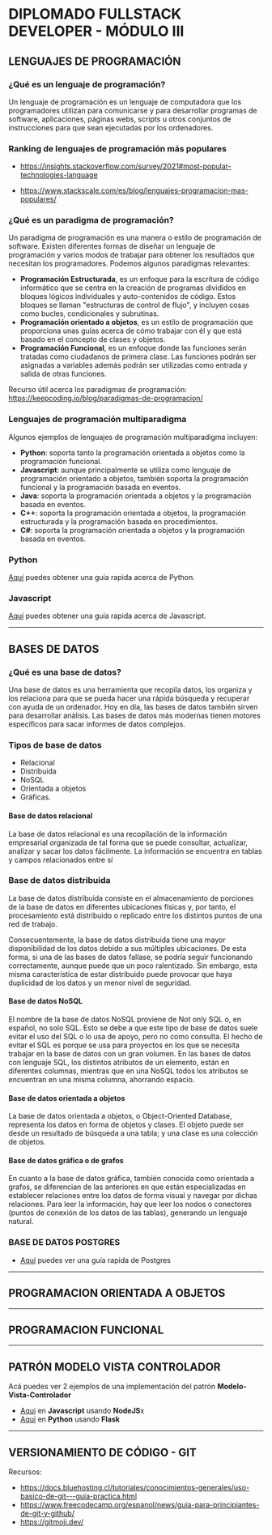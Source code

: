 # DIPLOMADO FULLSTACK DEVELOPER - MÓDULO III

## LENGUAJES DE PROGRAMACIÓN

### ¿Qué es un lenguaje de programación?

Un lenguaje de programación es un lenguaje de computadora que los programadores utilizan para comunicarse y para desarrollar programas de software, aplicaciones, páginas webs, scripts u otros conjuntos de instrucciones para que sean ejecutadas por los ordenadores.

### Ranking de lenguajes de programación más populares

- <https://insights.stackoverflow.com/survey/2021#most-popular-technologies-language>

- <https://www.stackscale.com/es/blog/lenguajes-programacion-mas-populares/>

### ¿Qué es un paradigma de programación?

Un paradigma de programación es una manera o estilo de programación de software. Existen diferentes formas de diseñar un lenguaje de programación y varios modos de trabajar para obtener los resultados que necesitan los programadores.
Podemos algunos paradigmas relevantes:

- **Programación Estructurada**, es un enfoque para la escritura de código informático que se centra en la creación de programas divididos en bloques lógicos individuales y auto-contenidos de código. Estos bloques se llaman "estructuras de control de flujo", y incluyen cosas como bucles, condicionales y subrutinas.
- **Programación orientado a objetos**, es un estilo de programación que proporciona unas guías acerca de cómo trabajar con él y que está basado en el concepto de clases y objetos.
- **Programación Funcional**, es un enfoque donde las funciones serán tratadas como ciudadanos de primera clase. Las funciones podrán ser asignadas a variables además podrán ser utilizadas como entrada y salida de otras funciones.

Recurso útil acerca los paradigmas de programación: <https://keepcoding.io/blog/paradigmas-de-programacion/>

### Lenguajes de programación multiparadigma

Algunos ejemplos de lenguajes de programación multiparadigma incluyen:

- **Python**: soporta tanto la programación orientada a objetos como la programación funcional.
- **Javascript**: aunque principalmente se utiliza como lenguaje de programación orientado a objetos, también soporta la programación funcional y la programación basada en eventos.
- **Java**: soporta la programación orientada a objetos y la programación basada en eventos.
- **C++**: soporta la programación orientada a objetos, la programación estructurada y la programación basada en procedimientos.
- **C#**: soporta la programación orientada a objetos y la programación basada en eventos.

### Python

[Aquí](guias/PYTHON.md) puedes obtener una guía rapida acerca de Python.

### Javascript

[Aquí](guias/JAVASCRIPT.md) puedes obtener una guía rapida acerca de Javascript.

---

## BASES DE DATOS

### ¿Qué es una base de datos?

Una base de datos es una herramienta que recopila datos, los organiza y los relaciona para que se pueda hacer una rápida búsqueda y recuperar con ayuda de un ordenador. Hoy en día, las bases de datos también sirven para desarrollar análisis. Las bases de datos más modernas tienen motores específicos para sacar informes de datos complejos.

### Tipos de base de datos

- Relacional
- Distribuida
- NoSQL
- Orientada a objetos
- Gráficas.

#### Base de datos relacional

La base de datos relacional es una recopilación de la información empresarial organizada de tal forma que se puede consultar, actualizar, analizar y sacar los datos fácilmente. La información se encuentra en tablas y campos relacionados entre sí

### Base de datos distribuida

La base de datos distribuida consiste en el almacenamiento de porciones de la base de datos en diferentes ubicaciones físicas y, por tanto, el procesamiento está distribuido o replicado entre los distintos puntos de una red de trabajo.

Consecuentemente, la base de datos distribuida tiene una mayor disponibilidad de los datos debido a sus múltiples ubicaciones. De esta forma, si una de las bases de datos fallase, se podría seguir funcionando correctamente, aunque puede que un poco ralentizado. Sin embargo, esta misma característica de estar distribuido puede provocar que haya duplicidad de los datos y un menor nivel de seguridad.

#### Base de datos NoSQL

El nombre de la base de datos NoSQL proviene de Not only SQL o, en español, no solo SQL. Esto se debe a que este tipo de base de datos suele evitar el uso del SQL o lo usa de apoyo, pero no como consulta. El hecho de evitar el SQL es porque se usa para proyectos en los que se necesita trabajar en la base de datos con un gran volumen. En las bases de datos con lenguaje SQL, los distintos atributos de un elemento, están en diferentes columnas, mientras que en una NoSQL todos los atributos se encuentran en una misma columna, ahorrando espacio.

#### Base de datos orientada a objetos

La base de datos orientada a objetos, o Object-Oriented Database, representa los datos en forma de objetos y clases. El objeto puede ser desde un resultado de búsqueda a una tabla; y una clase es una colección de objetos.

#### Base de datos gráfica o de grafos

En cuanto a la base de datos gráfica, también conocida como orientada a grafos, se diferencian de las anteriores en que están especializadas en establecer relaciones entre los datos de forma visual y navegar por dichas relaciones. Para leer la información, hay que leer los nodos o conectores (puntos de conexión de los datos de las tablas), generando un lenguaje natural.

### BASE DE DATOS POSTGRES

- [Aquí](guias/POSTGRES.md) puedes ver una guía rapida de Postgres

---

## PROGRAMACION ORIENTADA A OBJETOS

---

## PROGRAMACION FUNCIONAL

---

## PATRÓN MODELO VISTA CONTROLADOR

Acá puedes ver 2 ejemplos de una implementación del patrón **Modelo-Vista-Controlador**

- [Aqui](./mvc-js) en **Javascript** usando **NodeJS**x
- [Aqui](./mvc-py) en **Python** usando **Flask**

---

## VERSIONAMIENTO DE CÓDIGO - GIT

Recursos:

- <https://docs.bluehosting.cl/tutoriales/conocimientos-generales/uso-basico-de-git---guia-practica.html>
- <https://www.freecodecamp.org/espanol/news/guia-para-principiantes-de-git-y-github/>
- <https://gitmoji.dev/>
